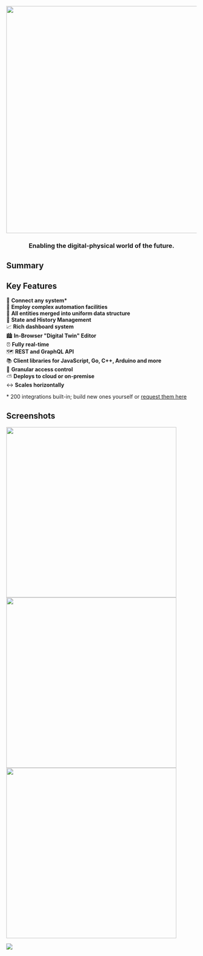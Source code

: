 <h1 align="center">
  <br>
  <a href="https://1src.tech"><img src="https://github.com/janhaa/one/blob/main/2_Logo%20Design%20Handout.png?raw=true" width="600"></a>
</h1>

<h3 align="center">
  Enabling the digital-physical world of the future.
</h3>

## Summary


## Key Features

:bricks: **Connect any system\***\
:brain: **Employ complex automation facilities**\
:necktie: **All entities merged into uniform data structure**\
:floppy_disk: **State and History Management**\
:chart_with_upwards_trend: **Rich dashboard system**\
:cityscape: **In-Browser "Digital Twin" Editor**\
:alarm_clock: **Fully real-time**\
:world_map: **REST and GraphQL API**\
:books: **Client libraries for JavaScript, Go, C++, Arduino and more**\
:door: **Granular access control**\
:partly_sunny: **Deploys to cloud or on-premise**\
:left_right_arrow: **Scales horizontally**

\* 200 integrations built-in; build new ones yourself or [request them here](http://google.com)

## Screenshots
<kbd>
  <a href="https://github.com/janhaa/one/blob/main/thing_state.PNG"><img width="450" src="https://github.com/janhaa/one/blob/main/thing_state.PNG"></a>
</kbd>
<kbd>
  <a href="https://github.com/janhaa/one/blob/main/thing_state.PNG"><img width="450" src="https://github.com/janhaa/one/blob/main/parking_spaces.PNG"></a>
</kbd>  
<kbd>
  <a href="https://github.com/janhaa/one/blob/main/thing_state.PNG"><img width="450" src="https://github.com/janhaa/one/blob/main/booking.PNG"></a>
</kbd>

![](editor.gif)


